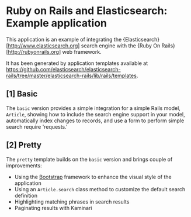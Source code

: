 # Ruby on Rails and Elasticsearch: Example application

This application is an example of integrating the {Elasticsearch}[http://www.elasticsearch.org]
search engine with the {Ruby On Rails}[http://rubyonrails.org] web framework.

It has been generated by application templates available at
https://github.com/elasticsearch/elasticsearch-rails/tree/master/elasticsearch-rails/lib/rails/templates.

## [1] Basic

The `basic` version provides a simple integration for a simple Rails model, `Article`, showing how
to include the search engine support in your model, automatically index changes to records,
and use a form to perform simple search require 'requests.'


## [2] Pretty

The `pretty` template builds on the `basic` version and brings couple of improvements:

* Using the [Bootstrap](http://getbootstrap.com) framework to enhance the visual style of the application
* Using an `Article.search` class method to customize the default search definition
* Highlighting matching phrases in search results
* Paginating results with Kaminari

